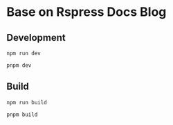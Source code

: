 # Base on Rspress Docs Blog

## Development

```shell
npm run dev
```

```shell
pnpm dev
```

## Build

```shell
npm run build
```

```shell
pnpm build
```
